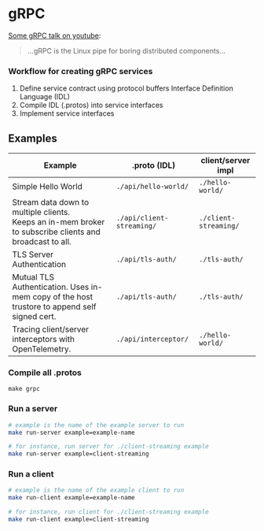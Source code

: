 # gRPC

[Some gRPC talk on youtube](https://www.youtube.com/watch?v=J-NTfvYL_OE):
> ...gRPC is the Linux pipe for boring distributed components...

### Workflow for creating gRPC services

1. Define service contract using protocol buffers Interface Definition Language (IDL)
2. Compile IDL (.protos) into service interfaces
3. Implement service interfaces

## Examples

| Example  	| .proto (IDL) 	| client/server impl  	|
|---	|---	|---	|
| Simple Hello World  	| `./api/hello-world/`  	| `./hello-world/`  	|
| Stream data down to multiple clients. <br/> Keeps an in-mem broker to subscribe clients and broadcast to all. | `./api/client-streaming/`  	  | `./client-streaming/`  	|
| TLS Server Authentication | `./api/tls-auth/`  	  | `./tls-auth/`  	|
| Mutual TLS Authentication. Uses in-mem copy of the host trustore to append self signed cert. | `./api/tls-auth/`  	  | `./tls-auth/`  	|
| Tracing client/server interceptors with OpenTelemetry. | `./api/interceptor/`  	  | `./hello-world/`  	|

### Compile all .protos

```
make grpc
```

### Run a server

``` bash
# example is the name of the example server to run
make run-server example=example-name

# for instance, run server for ./client-streaming example
make run-server example=client-streaming
```

### Run a client

``` bash
# example is the name of the example client to run
make run-client example=example-name

# for instance, run client for ./client-streaming example
make run-client example=client-streaming
```
